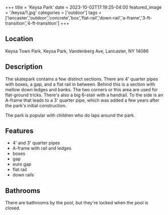 +++
title = 'Keysa Park'
date = 2023-10-02T17:19:25-04:00
featured_image = '/keysa/1.jpg'
categories = ['outdoor']
tags = ['lancaster','outdoor','concrete','box','flat-rail','down-rail','a-frame','3-ft-transition','4-ft-transition']
+++

## Location

Keysa Town Park, Keysa Park, Vandenberg Ave, Lancaster, NY 14086

## Description

The skatepark contains a few distinct sections. There are 4' quarter pipes with boxes, a gap, and a flat rail in between. Behind this is a section with mellow down ledges and banks. The two corners or this area are used for flat-ground tricks. There's also a big 6-stair with a handrail. To the side is an A-frame that leads to a 3' quarter pipe, which was added a few years after the park's initial construction.

The park is popular with children who do laps around the park.

## Features

- 4' and 3' quarter pipes
- A-frame with rail and ledges
- boxes
- gap
- euro gap
- flat rail
- down rails

## Bathrooms

There are bathrooms by the pool, but they're locked when the pool is closed.
